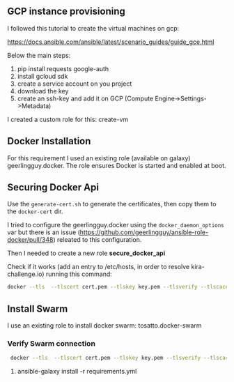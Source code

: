 ## GCP instance provisioning

I followed this tutorial to create the virtual machines on gcp:

https://docs.ansible.com/ansible/latest/scenario_guides/guide_gce.html

Below the main steps:

1. pip install requests google-auth
2. install gcloud sdk
3. create a service account on you project
4. download the key 
5. create an ssh-key and add it on GCP (Compute Engine->Settings->Metadata)

I created a custom role for this: create-vm

## Docker Installation

For this requirement I used an existing role (available on galaxy) geerlingguy.docker. The role ensures Docker is started and enabled at boot. 

## Securing Docker Api

Use the `generate-cert.sh` to generate the certificates, then copy them to the `docker-cert` dir.

I tried to configure the geerlingguy.docker using the `docker_daemon_options` var but there is an issue (https://github.com/geerlingguy/ansible-role-docker/pull/348) releated to this configuration.

Then I needed to create a new role **secure_docker_api** 

Check if it works (add an entry to /etc/hosts, in order to resolve kira-challenge.io) running this command:

```bash
docker --tls  --tlscert cert.pem --tlskey key.pem --tlsverify --tlscacert ca.pem  --host=tcp://kira-challenge.io:2376 info 

```

## Install Swarm

I use an existing role to install docker swarm: tosatto.docker-swarm


### Verify Swarm connection 
```bash
 docker --tls  --tlscert cert.pem --tlskey key.pem --tlsverify --tlscacert ca.pem  --host=tcp://kira-challenge.io:2376 service create --replicas 3 -p 80:80 --name nginx nginx
```

1. ansible-galaxy install -r requirements.yml

